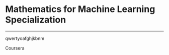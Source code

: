 # Mathematics for Machine Learning Specialization
**********************************************************************

qwertyoafghjkbnm

Coursera
